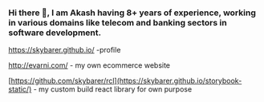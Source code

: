 ### Hi there 👋, I am Akash having 8+ years of experience, working in various domains like telecom and banking sectors in software development.

https://skybarer.github.io/ -profile

http://evarni.com/ - my own ecommerce website

[https://github.com/skybarer/rcl](https://skybarer.github.io/storybook-static/) - my custom build react library for own purpose
<!--
**skybarer/skybarer** is a ✨ _special_ ✨ repository because its `README.md` (this file) appears on your GitHub profile.

Here are some ideas to get you started:

- 🔭 I’m currently working on ...
- 🌱 I’m currently learning ...
- 👯 I’m looking to collaborate on ...
- 🤔 I’m looking for help with ...
- 💬 Ask me about ...
- 📫 How to reach me: ...
- 😄 Pronouns: ...
- ⚡ Fun fact: ...
-->
